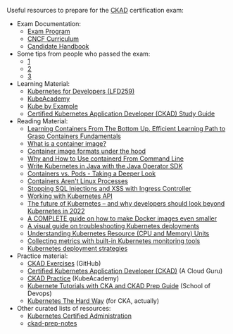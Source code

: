 Useful resources to prepare for the [CKAD](https://training.linuxfoundation.org/certification/certified-kubernetes-application-developer-ckad/) certification exam:
- Exam Documentation:
  - [Exam Program](https://www.cncf.io/certification/ckad/)
  - [CNCF Curriculum](https://github.com/cncf/curriculum)
  - [Candidate Handbook](https://docs.linuxfoundation.org/tc-docs/certification/lf-candidate-handbook)
- Some tips from people who passed the exam:
  - [1](https://medium.com/marcus-tee-anytime/certified-kubernetes-application-developer-ckad-learnings-tips-cc83c12ed555)
  - [2](https://www.freecodecamp.org/news/how-to-become-a-certified-kubernetes-application-developer/)
  - [3](https://dzone.com/articles/how-to-prepare-for-ckad-and-cka-certification)
- Learning Material:
  - [Kubernetes for Developers (LFD259)](https://training.linuxfoundation.org/training/kubernetes-for-developers/)
  - [KubeAcademy](https://kube.academy/)
  - [Kube by Example](https://kubebyexample.com/)
  - [Certified Kubernetes Application Developer (CKAD) Study Guide](https://www.oreilly.com/library/view/certified-kubernetes-application/9781492083726/)
- Reading Material:
  - [Learning Containers From The Bottom Up. Efficient Learning Path to Grasp Containers Fundamentals](https://iximiuz.com/en/posts/container-learning-path/)
  - [What is a container image?](https://opensource.com/article/21/8/container-image)
  - [Container image formats under the hood](https://snyk.io/blog/container-image-formats/)
  - [Why and How to Use containerd From Command Line](https://iximiuz.com/en/posts/containerd-command-line-clients/)
  - [Write Kubernetes in Java with the Java Operator SDK](https://developers.redhat.com/articles/2022/02/15/write-kubernetes-java-java-operator-sdk)
  - [Containers vs. Pods - Taking a Deeper Look](https://iximiuz.com/en/posts/containers-vs-pods/)
  - [Containers Aren't Linux Processes](https://iximiuz.com/en/posts/oci-containers/)
  - [Stopping SQL Injections and XSS with Ingress Controller](https://twitter.com/danielepolencic/status/1504078255355138054)
  - [Working with Kubernetes API](https://iximiuz.com/en/series/working-with-kubernetes-api/)
  - [The future of Kubernetes – and why developers should look beyond Kubernetes in 2022](https://www.eficode.com/blog/the-future-of-kubernetes-and-why-developers-should-look-beyond-kubernetes-in-2022)
  - [A COMPLETE guide on how to make Docker images even smaller](https://symflower.com/en/company/blog/2022/complete-guide-on-shrinking-container-images/)
  - [A visual guide on troubleshooting Kubernetes deployments](https://learnk8s.io/troubleshooting-deployments)
  - [Understanding Kubernetes Resource (CPU and Memory) Units](https://medium.com/swlh/understanding-kubernetes-resource-cpu-and-memory-units-30284b3cc866)
  - [Collecting metrics with built-in Kubernetes monitoring tools](https://www.datadoghq.com/blog/how-to-collect-and-graph-kubernetes-metrics/#add-kube-state-metrics-to-your-cluster)
  - [Kubernetes deployment strategies](https://blog.container-solutions.com/kubernetes-deployment-strategies)
- Practice material:
  - [CKAD Exercises](https://github.com/dgkanatsios/CKAD-exercises) (GitHub)
  - [Certified Kubernetes Application Developer (CKAD)](https://acloudguru.com/course/certified-kubernetes-application-developer-ckad) (A Cloud Guru)
  - [CKAD Practice](https://kube.academy/courses/ckad-practice) (KubeAcademy)
  - [Kubernete Tutorials with CKA and CKAD Prep Guide](kubernetes-tutorial.schoolofdevops.com) (School of Devops)
  - [Kubernetes The Hard Way](https://github.com/kelseyhightower/kubernetes-the-hard-way) (for CKA, actually)
- Other curated lists of resources:
  - [Kubernetes Certified Administration](https://github.com/walidshaari/Kubernetes-Certified-Administrator)
  - [ckad-prep-notes](https://github.com/twajr/ckad-prep-notes)
